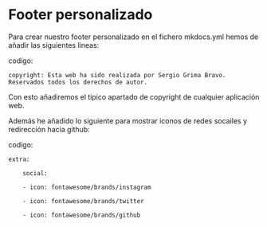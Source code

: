 # Footer personalizado

Para crear nuestro footer personalizado en el fichero mkdocs.yml hemos de añadir las siguientes lineas:

codigo: 

    copyright: Esta web ha sido realizada por Sergio Grima Bravo. Reservados todos los derechos de autor.

Con esto añadiremos el típico apartado de copyright de cualquier aplicación web. 

Además he añadido lo siguiente para mostrar iconos de redes socailes y redirección hacia github:

codigo: 

    extra:
    
        social:
    
        - icon: fontawesome/brands/instagram 
    
        - icon: fontawesome/brands/twitter
    
        - icon: fontawesome/brands/github